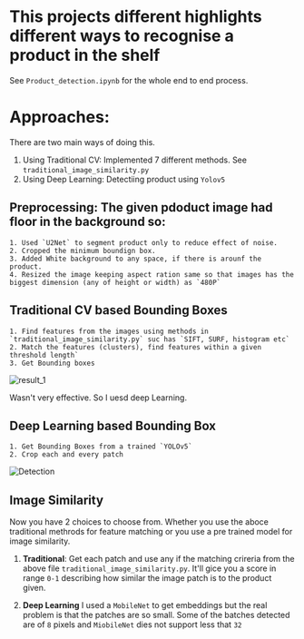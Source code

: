 # This projects different highlights different ways to recognise a product in the shelf
See `Product_detection.ipynb` for the whole end to end process.

# Approaches:

There are two main ways of doing this. 
1. Using Traditional CV: Implemented 7 different methods. See  `traditional_image_similarity.py`
2. Using Deep Learning: Detectiing product using `Yolov5`


## Preprocessing: The given pdoduct image had floor in the background so:
```
1. Used `U2Net` to segment product only to reduce effect of noise.
2. Cropped the minimum boundign box.
3. Added White background to any space, if there is arounf the product.
4. Resized the image keeping aspect ration same so that images has the biggest dimension (any of height or width) as `480P`
```

## Traditional CV based Bounding Boxes
```
1. Find features from the images using methods in `traditional_image_similarity.py` suc has `SIFT, SURF, histogram etc`
2. Match the features (clusters), find features within a given threshold length`
3. Get Bounding boxes
```
![result_1](https://user-images.githubusercontent.com/50293852/180609777-2ffdcc38-0f1a-4f6c-b05c-d51ea829ae51.png)

Wasn't very effective. So I uesd deep Learning.

## Deep Learning based Bounding Box
```
1. Get Bounding Boxes from a trained `YOLOv5`
2. Crop each and every patch
```
![Detection](https://user-images.githubusercontent.com/50293852/180609949-67b3cbf8-4edc-4c56-a82b-765d434f6bac.jpeg)

## Image Similarity

Now you have 2 choices to choose from. Whether you use the aboce traditional methrods for feature matching or you use a pre trained model for image similarity.

1. **Traditional**: Get each patch and use any if the matching crireria from the above file `traditional_image_similarity.py`. It'll gice you a score in range `0-1` describing how similar the image patch is to the product given.

2. **Deep Learning** I used a `MobileNet` to get embeddings but the real problem is that the patches are so small. Some of the batches detected are of `8` pixels and `MiobileNet` dies not support less that `32`



